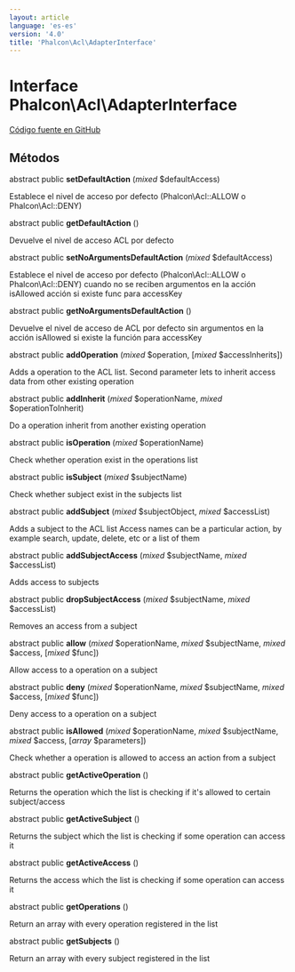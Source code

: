 ```yaml
---
layout: article
language: 'es-es'
version: '4.0'
title: 'Phalcon\Acl\AdapterInterface'
---
```

# Interface **Phalcon\Acl\AdapterInterface**

<a href="https://github.com/phalcon/cphalcon/tree/v4.0.0/phalcon/acl/adapterinterface.zep" class="btn btn-default btn-sm">Código fuente en GitHub</a>

## Métodos

abstract public **setDefaultAction** (*mixed* $defaultAccess)

Establece el nivel de acceso por defecto (Phalcon\Acl::ALLOW o Phalcon\Acl::DENY)

abstract public **getDefaultAction** ()

Devuelve el nivel de acceso ACL por defecto

abstract public **setNoArgumentsDefaultAction** (*mixed* $defaultAccess)

Establece el nivel de acceso por defecto (Phalcon\Acl::ALLOW o Phalcon\Acl::DENY) cuando no se reciben argumentos en la acción isAllowed acción si existe func para accessKey

abstract public **getNoArgumentsDefaultAction** ()

Devuelve el nivel de acceso de ACL por defecto sin argumentos en la acción isAllowed si existe la función para accessKey

abstract public **addOperation** (*mixed* $operation, [*mixed* $accessInherits])

Adds a operation to the ACL list. Second parameter lets to inherit access data from other existing operation

abstract public **addInherit** (*mixed* $operationName, *mixed* $operationToInherit)

Do a operation inherit from another existing operation

abstract public **isOperation** (*mixed* $operationName)

Check whether operation exist in the operations list

abstract public **isSubject** (*mixed* $subjectName)

Check whether subject exist in the subjects list

abstract public **addSubject** (*mixed* $subjectObject, *mixed* $accessList)

Adds a subject to the ACL list Access names can be a particular action, by example search, update, delete, etc or a list of them

abstract public **addSubjectAccess** (*mixed* $subjectName, *mixed* $accessList)

Adds access to subjects

abstract public **dropSubjectAccess** (*mixed* $subjectName, *mixed* $accessList)

Removes an access from a subject

abstract public **allow** (*mixed* $operationName, *mixed* $subjectName, *mixed* $access, [*mixed* $func])

Allow access to a operation on a subject

abstract public **deny** (*mixed* $operationName, *mixed* $subjectName, *mixed* $access, [*mixed* $func])

Deny access to a operation on a subject

abstract public **isAllowed** (*mixed* $operationName, *mixed* $subjectName, *mixed* $access, [*array* $parameters])

Check whether a operation is allowed to access an action from a subject

abstract public **getActiveOperation** ()

Returns the operation which the list is checking if it's allowed to certain subject/access

abstract public **getActiveSubject** ()

Returns the subject which the list is checking if some operation can access it

abstract public **getActiveAccess** ()

Returns the access which the list is checking if some operation can access it

abstract public **getOperations** ()

Return an array with every operation registered in the list

abstract public **getSubjects** ()

Return an array with every subject registered in the list